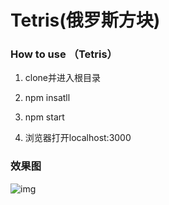 # Tetris(俄罗斯方块)

### How to use （Tetris）

1. clone并进入根目录

2. npm insatll

3. npm start

4. 浏览器打开localhost:3000

### 效果图
![img](https://github.com/hotYan/Tetris/blob/master/Tetris(%E6%94%B9%E8%BF%9B%E7%89%88)/public/img/img.png)

